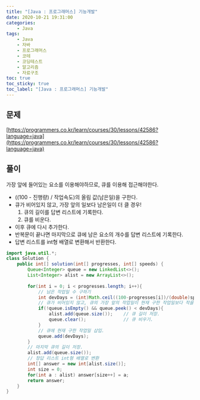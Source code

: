 ```yaml
---
title: "[Java : 프로그래머스] 기능개발"
date: 2020-10-21 19:31:00
categories:
    - Java
tags:
    - Java
    - 자바
    - 프로그래머스
    - 코테
    - 코딩테스트
    - 알고리즘
    - 자료구조
toc: true
toc_sticky: true
toc_label: "[Java : 프로그래머스] 기능개발"
---
```

## 문제
[https://programmers.co.kr/learn/courses/30/lessons/42586?language=java](https://programmers.co.kr/learn/courses/30/lessons/42586?language=java)

## 풀이
가장 앞에 들어있는 요소를 이용해야하므로, 큐를 이용해 접근해야한다.

- ((100 - 진행량) / 작업속도)의 올림 값(남은일)을 구한다.
- 큐가 비어있지 않고, 가장 앞의 일보다 남은일이 더 클 경우!
    1. 큐의 길이를 답변 리스트에 기록한다.
    2. 큐를 비운다.
- 이후 큐에 다시 추가한다.
- 반복문이 끝나면 마지막으로 큐에 남은 요소의 개수를 답변 리스트에 기록한다.
- 답변 리스트를 int형 배열로 변환해서 반환한다.

```java
import java.util.*;
class Solution {
    public int[] solution(int[] progresses, int[] speeds) {
        Queue<Integer> queue = new LinkedList<>();
        List<Integer> alist = new ArrayList<>();
        
        for(int i = 0; i < progresses.length; i++){
            // 남은 작업일 수 구하기
            int devDays = (int)Math.ceil((100-progresses[i])/(double)speeds[i]);
            // 큐가 비어있지 않고, 큐의 가장 앞의 작업일이 현재 구한 작업일보다 작을 경우!
            if(!queue.isEmpty() && queue.peek() < devDays){
                alist.add(queue.size());    // 큐 길이 저장.
                queue.clear();              // 큐 비우기.
            }
            // 큐에 현재 구한 작업일 삽입.
            queue.add(devDays);
        }
        // 마지막 큐의 길이 저장.
        alist.add(queue.size());
        // 정답 리스트 int형 배열로 변환
        int[] answer = new int[alist.size()];
        int size = 0;
        for(int a : alist) answer[size++] = a;
        return answer;
    }
}
```